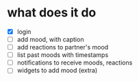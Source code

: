 # what does it do

- [x] login
- [ ] add mood, with caption
- [ ] add reactions to partner's mood
- [ ] list past moods with timestamps
- [ ] notifications to receive moods, reactions
- [ ] widgets to add mood (extra)
